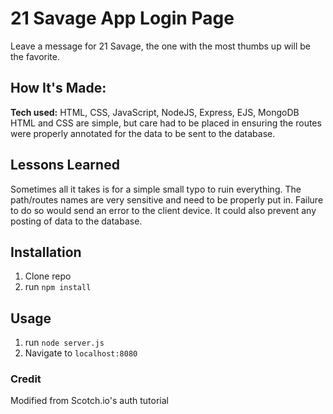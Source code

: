 # 21 Savage App Login Page
Leave a message for 21 Savage, the one with the most thumbs up will be the favorite.


## How It's Made:
**Tech used:** HTML, CSS, JavaScript, NodeJS, Express, EJS, MongoDB
HTML and CSS are simple, but care had to be placed in ensuring the routes were properly annotated for the data to be sent to the database.

## Lessons Learned
Sometimes all it takes is for a simple small typo to ruin everything. The path/routes names are very sensitive and need to be properly put in. Failure to do so would send an error to the client device. It could also prevent any posting of data to the database.



## Installation

1. Clone repo
2. run `npm install`

## Usage

1. run `node server.js`
2. Navigate to `localhost:8080`

### Credit

Modified from Scotch.io's auth tutorial
